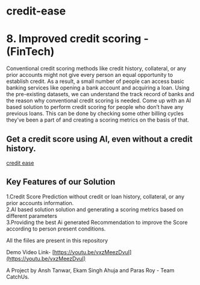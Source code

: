 # credit-ease

# 8. Improved credit scoring - (FinTech)  

Conventional credit scoring methods like credit history, collateral, or any prior accounts might not give every person an equal opportunity to establish credit. As a result, a small number of people can access basic banking services like opening a bank account and acquiring a loan. Using the pre-existing datasets, we can understand the track record of banks and the reason why conventional credit scoring is needed. Come up with an AI based solution to perform credit scoring for people who don’t have any previous loans. This can be done by checking some other billing cycles they’ve been a part of and creating a scoring metrics on the basis of that.

## Get a credit score using AI, even without a credit history.  
[credit ease](home.png)
## Key Features of our Solution     
  1.Credit Score Prediction without credit or loan history, collateral, or any prior accounts information.  
  2.AI based solution solution and generating a scoring metrics based on different parameters  
  3.Providing the best Ai generated Recommendation to improve the Score according to person present conditions.  



All the fiiles are present in this repository 

Demo Video Link- [https://youtu.be/vxzMeezDvuI](https://youtu.be/vxzMeezDvuI)



A Project by Ansh Tanwar, Ekam Singh Ahuja and Paras Roy - Team CatchUs.
